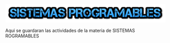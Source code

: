 
![alt text](https://raw.githubusercontent.com/JesusEstrad4/Sistemas-programables/main/sistemas.png)

Aqui se guardaran las actividades de la materia de SISTEMAS ROGRAMABLES 

